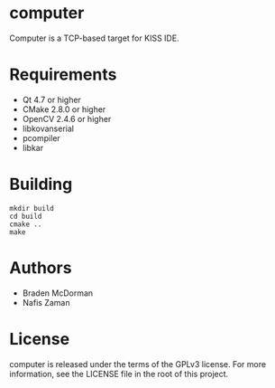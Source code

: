computer
========

Computer is a TCP-based target for KISS IDE.

Requirements
============

* Qt 4.7 or higher
* CMake 2.8.0 or higher
* OpenCV 2.4.6 or higher
* libkovanserial
* pcompiler
* libkar

Building
========

	mkdir build
	cd build
	cmake ..
	make

Authors
=======

* Braden McDorman
* Nafis Zaman

License
=======

computer is released under the terms of the GPLv3 license. For more information, see the LICENSE file in the root of this project.
